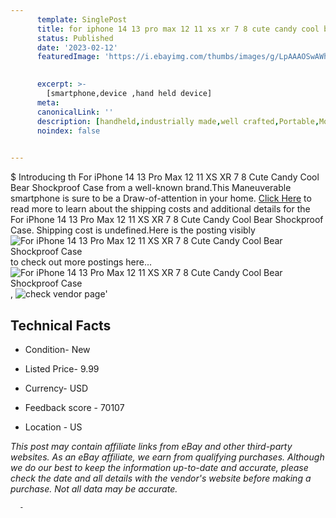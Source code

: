 ```yaml
---
      template: SinglePost
      title: for iphone 14 13 pro max 12 11 xs xr 7 8 cute candy cool bear shockproof case
      status: Published
      date: '2023-02-12'
      featuredImage: 'https://i.ebayimg.com/thumbs/images/g/LpAAAOSwAWhjhjqb/s-l225.jpg'
       

      excerpt: >-
        [smartphone,device ,hand held device]
      meta:
      canonicalLink: ''
      description: [handheld,industrially made,well crafted,Portable,Mobile,Compact,Convenient,Lightweight,Maneuverable,Man-portable,Miniature,Carriable,Hand-held,Light,Holdable,Transportable,Mobile device,Pocket-sized,On-the-go,Wireless,Cordless,Compact size,Convenient size, smartphone,device ,hand held device]
      noindex: false
      

---
```

$
      Introducing th For iPhone 14 13 Pro Max 12 11 XS XR 7 8 Cute Candy Cool Bear Shockproof Case from a well-known brand.This Maneuverable smartphone is sure to be a Draw-of-attention in your home. [Click Here](https://www.ebay.com/itm/304720397404?hash=item46f2c0445c%3Ag%3ALpAAAOSwAWhjhjqb&mkevt=1&mkcid=1&mkrid=711-53200-19255-0&campid=%253CePNCampaignId%253E&customid=%253CreferenceId%253E&toolid=10049) to read more to learn about the shipping costs and additional details for the For iPhone 14 13 Pro Max 12 11 XS XR 7 8 Cute Candy Cool Bear Shockproof Case. Shipping cost is undefined.Here is the posting visibly ![For iPhone 14 13 Pro Max 12 11 XS XR 7 8 Cute Candy Cool Bear Shockproof Case](https://i.ebayimg.com/thumbs/images/g/LpAAAOSwAWhjhjqb/s-l225.jpg) to check out more postings here... ![For iPhone 14 13 Pro Max 12 11 XS XR 7 8 Cute Candy Cool Bear Shockproof Case](https://i.ebayimg.com/images/g/LpAAAOSwAWhjhjqb/s-l960.jpg), ![check vendor page](https://origin-galleryplus.ebayimg.com/ws/web/304720397404_2_0_1/225x225.jpg,https://origin-galleryplus.ebayimg.com/ws/web/304720397404_3_0_1/225x225.jpg,https://origin-galleryplus.ebayimg.com/ws/web/304720397404_4_0_1/225x225.jpg,https://origin-galleryplus.ebayimg.com/ws/web/304720397404_5_0_1/225x225.jpg,https://origin-galleryplus.ebayimg.com/ws/web/304720397404_6_0_1/225x225.jpg,https://origin-galleryplus.ebayimg.com/ws/web/304720397404_7_0_1/225x225.jpg,https://origin-galleryplus.ebayimg.com/ws/web/304720397404_8_0_1/225x225.jpg,https://origin-galleryplus.ebayimg.com/ws/web/304720397404_9_0_1/225x225.jpg,https://origin-galleryplus.ebayimg.com/ws/web/304720397404_10_0_1/225x225.jpg,https://origin-galleryplus.ebayimg.com/ws/web/304720397404_11_0_1/225x225.jpg,https://origin-galleryplus.ebayimg.com/ws/web/304720397404_12_0_1/225x225.jpg)'

      

 ## Technical Facts 



     
      

 - Condition- New 


      

 - Listed Price- 9.99 


      

 - Currency- USD 


      

 - Feedback score - 70107 


      

 - Location - US 


      
      

 *_This post may contain affiliate links from eBay and other third-party websites. As an eBay affiliate, we earn from qualifying purchases. Although we do our best to keep the information up-to-date and accurate, please check the date and all details with the vendor's website before making a purchase. Not all data may be accurate._*




      -
